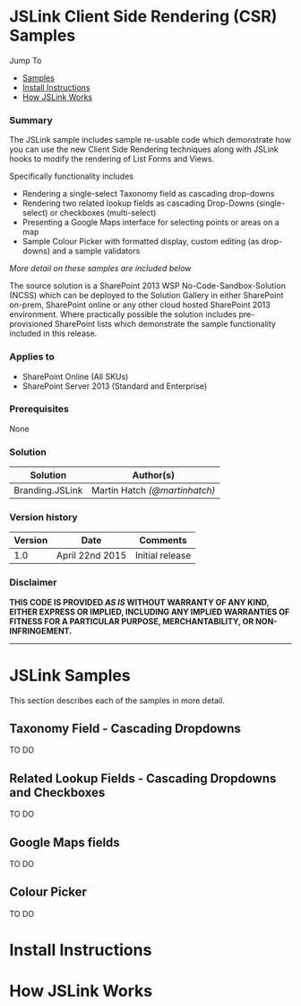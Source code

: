 # JSLink Client Side Rendering (CSR) Samples  #

Jump To
* [Samples](#jslink-samples)
* [Install Instructions](#install-instructions)
* [How JSLink Works](#how-jslink-works)

### Summary ###
The JSLink sample includes sample re-usable code which demonstrate how you can use the new Client Side Rendering techniques along with JSLink hooks to modify the rendering of List Forms and Views.

Specifically functionality includes

* Rendering a single-select Taxonomy field as cascading drop-downs
* Rendering two related lookup fields as cascading Drop-Downs (single-select) or checkboxes (multi-select)
* Presenting a Google Maps interface for selecting points or areas on a map
* Sample Colour Picker with formatted display, custom editing (as drop-downs) and a sample validators

*More detail on these samples are included below*

The source solution is a SharePoint 2013 WSP No-Code-Sandbox-Solution (NCSS) which can be deployed to the Solution Gallery in either SharePoint on-prem, SharePoint online or any other cloud hosted SharePoint 2013 environment. Where practically possible the solution includes pre-provisioned SharePoint lists which demonstrate the sample functionality included in this release.  

### Applies to ###
-  SharePoint Online (All SKUs)
-  SharePoint Server 2013 (Standard and Enterprise)

### Prerequisites ###
None

### Solution ###
Solution | Author(s)
---------|----------
Branding.JSLink | Martin Hatch *(@martinhatch)*

### Version history ###
Version  | Date | Comments
---------| -----| --------
1.0  | April 22nd 2015 | Initial release

### Disclaimer ###
**THIS CODE IS PROVIDED *AS IS* WITHOUT WARRANTY OF ANY KIND, EITHER EXPRESS OR IMPLIED, INCLUDING ANY IMPLIED WARRANTIES OF FITNESS FOR A PARTICULAR PURPOSE, MERCHANTABILITY, OR NON-INFRINGEMENT.**

----------

# JSLink Samples #
This section describes each of the samples in more detail.

## Taxonomy Field - Cascading Dropdowns ##
TO DO

## Related Lookup Fields - Cascading Dropdowns and Checkboxes ##
TO DO

## Google Maps fields ##
TO DO

## Colour Picker ##
TO DO

# Install Instructions #

# How JSLink Works #
